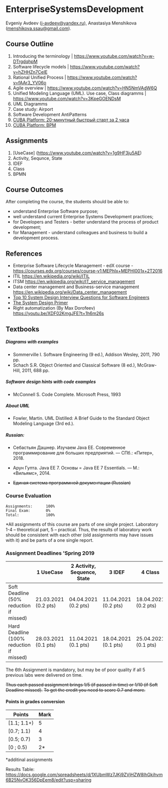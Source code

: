 ﻿# EnterpriseSystemsDevelopment

Evgeniy Avdeev (j-avdeev@yandex.ru), Anastasiya Menshikova (menshikova.ssau@gmail.com).

## Course Outline
1. Introducing the terminology | https://www.youtube.com/watch?v=w-DTrgdqhpM
2. Software lifecycle models | https://www.youtube.com/watch?v=hZHHZn7CeIE
3. Rational Unified Process | https://www.youtube.com/watch?v=fAAr3_YV06o
4. Agile overview | https://www.youtube.com/watch?v=HN5NmVAdW6Q
5. Unified Modeling Language (UML). Use case, Class diagramms | https://www.youtube.com/watch?v=3KpeGOENDsM
6. UML Diagramms
7. Case study: Airport
8. Software Development AntiPatterns
9. [CUBA Platform: 20-минутный быстрый старт за 2 часа](https://youtu.be/jxFJx4f1Ngs)
10. [CUBA Platform: BPM](https://youtu.be/LgMk9AqtZ6M)

## Assignments
1. [UseCase] (https://www.youtube.com/watch?v=1g9HF3ju5AE)
2. Activity, Sequnce, State
3. IDEF
4. Class
5. BPMN

## Course Outcomes
After completing the course, the students should be able to:
- understand Enterprise Software purpose;
- well understand current Enterprise Systems Development practices;
- for Developers and Testers - better understand the process of product development;
- for Management - understand colleagues and business to build a development process.

## References
- Enterprise Software Lifecycle Management - edX course - https://courses.edx.org/courses/course-v1:MEPhIx+MEPHI001x+2T2016
- ITIL https://en.wikipedia.org/wiki/ITIL
- ITSM https://en.wikipedia.org/wiki/IT_service_management
- Data center management and Business-service management https://en.wikipedia.org/wiki/Data_center_management
- [Top 10 System Design Interview Questions for Software Engineers](https://hackernoon.com/top-10-system-design-interview-questions-for-software-engineers-8561290f0444)
- [The System Design Primer](https://github.com/donnemartin/system-design-primer#how-to-approach-a-system-design-interview-question)
- Right automatization (By Max Dorofeev) https://youtu.be/XDF02KmgJFE?t=1h6m26s

## Textbooks
##### Diagrams with examples
- Sommerville I. Software Engineering (9 ed.), Addison Wesley, 2011, 790 pp.
- Schach S.R. Object Oriented and Classical Software (8 ed.), McGraw-Hill, 2011, 688 pp.
##### Software design hints with code examples
- McConnell S. Code Complete. Microsoft Press, 1993
##### About UML
- Fowler, Martin. UML Distilled: A Brief Guide to the Standard Object Modeling Language (3rd ed.).
##### Russian:
- Себастьян Дашнер. Изучаем Java EE. Современное программирование для больших предприятий. — СПб.: «Питер», 2018.
- Арун Гупта. Java EE 7. Основы = Java EE 7 Essentials. — М.: «Вильямс», 2014.

- ~~Единая система программной документации (Russian)~~

### Course Evaluation
```
Assignments:      100%
Final Exam:       0%
Total:            100%

```

*All assignments of this course are parts of one single project. Laboratory 1-4 – theoretical part, 5 – practical.
Thus, the results of laboratory work should be consistent with each other (old assignments may have issues with it) and be parts of a one single report.

### Assignment Deadlines 'Spring 2019
|                                          |  1 UseCase | 2 Activity, Sequence, State | 3 IDEF | 4 Class | 5 BPMN | 6 Implement |
| ---------------------------------------- | --- |--- |--- |--- |--- |--- |
| Soft Deadline (50% reduction if missed)  | 21.03.2021 (0.2 pts)|04.04.2021 (0.2 pts)|11.04.2021 (0.2 pts)|18.04.2021 (0.2 pts)|25.04.2021 (0.2 pts)|16.05.2021 (0.6 pts)|
| Hard Deadline (100% reduction if missed) | 28.03.2021 (0.1 pts)|11.04.2021  (0.1 pts)|18.04.2021 (0.1 pts)|25.04.2021 (0.1 pts)|02.05.2021 (0.1 pts)|23.05.2021 (0.3 pts)|

The 6th Assignment is mandatory,
but may be of poor quality if all 5 previous labs were delivered on time.

~~Thus each passed assignment brings 1/5 (if passed in time) or 1/10 (if Soft Deadline missed).~~
~~To get the credit you need to score 0.7 and more.~~

#### Points in grades conversion
|Points | Mark |
| ------- |------|
|[1.1; 1.1+) | 5 |
|[0.7; 1.1) | 4 |
| [0.5; 0.7) | 3 |
| [0 ; 0.5) | 2* |

*additinal assignments

Results Table:
https://docs.google.com/spreadsheets/d/1XUbmWz7JKj9ZVjHZW8lhGkihvm6B25NvOK356DpEem8/edit?usp=sharing
